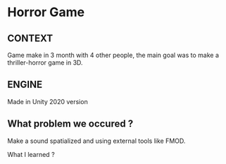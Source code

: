 # Horror Game
 
 
## CONTEXT
Game make in 3 month with 4 other people, the main goal was to make a thriller-horror game in 3D.

## ENGINE
Made in Unity 2020 version

## What problem we occured ?
Make a sound spatialized and using external tools like FMOD.

What I learned ?
